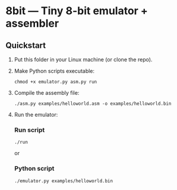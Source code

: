 # 8bit — Tiny 8-bit emulator + assembler

## Quickstart
1. Put this folder in your Linux machine (or clone the repo).
2. Make Python scripts executable:

    ```chmod +x emulator.py asm.py run```
3. Compile the assembly file:

    ```./asm.py examples/helloworld.asm -o examples/helloworld.bin```
4. Run the emulator:
    ### Run script

    ```./run```

    or

    ### Python script
    
    ```./emulator.py examples/helloworld.bin```